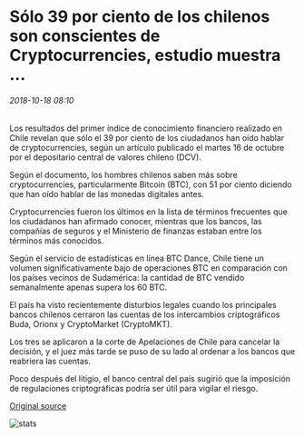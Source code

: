 # Sólo 39 por ciento de los chilenos son conscientes de Cryptocurrencies, estudio muestra ...

###### 2018-10-18 08:10

Los resultados del primer índice de conocimiento financiero realizado en Chile revelan que sólo el 39 por ciento de los ciudadanos han oído hablar de cryptocurrencies, según un artículo publicado el martes 16 de octubre por el depositario central de valores chileno (DCV).

Según el documento, los hombres chilenos saben más sobre cryptocurrencies, particularmente Bitcoin (BTC), con 51 por ciento diciendo que han oído hablar de las monedas digitales antes.

Cryptocurrencies fueron los últimos en la lista de términos frecuentes que los ciudadanos han afirmado conocer, mientras que los bancos, las compañías de seguros y el Ministerio de finanzas estaban entre los términos más conocidos.

Según el servicio de estadísticas en línea BTC Dance, Chile tiene un volumen significativamente bajo de operaciones BTC en comparación con los países vecinos de Sudamérica: la cantidad de BTC vendido semanalmente apenas supera los 60 BTC.

El país ha visto recientemente disturbios legales cuando los principales bancos chilenos cerraron las cuentas de los intercambios criptográficos Buda, Orionx y CryptoMarket (CryptoMKT).

Los tres se aplicaron a la corte de Apelaciones de Chile para cancelar la decisión, y el juez más tarde se puso de su lado al ordenar a los bancos que reabriera las cuentas.

Poco después del litigio, el banco central del país sugirió que la imposición de regulaciones criptográficas podría ser útil para vigilar el riesgo.

[Original source](https://cointelegraph.com/news/only-39-percent-of-chileans-are-aware-of-cryptocurrencies-study-shows)

![stats](https://c.statcounter.com/11760860/0/a89fa40b/1/ "stats")